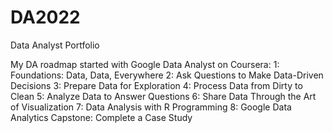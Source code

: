 # DA2022
  Data Analyst Portfolio

My DA roadmap started with Google Data Analyst on Coursera:
  1: Foundations: Data, Data, Everywhere
  2: Ask Questions to Make Data-Driven Decisions
  3: Prepare Data for Exploration
  4: Process Data from Dirty to Clean
  5: Analyze Data to Answer Questions
  6: Share Data Through the Art of Visualization
  7: Data Analysis with R Programming
  8: Google Data Analytics Capstone: Complete a Case Study
